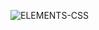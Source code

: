 ![ELEMENTS-CSS](https://github.com/Purvesh0810/elements.github.io/assets/144791443/4d10b343-d1b5-4230-8149-413cc859e23e)
